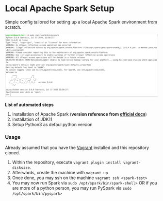 # Local Apache Spark Setup

Simple config tailored for setting up a local Apache Spark environment from scratch.

![pyspark sample](/images/pyspark.png)

**List of automated steps**
  1. Installation of Apache Spark (__version reference from [official docs](https://spark.apache.org/downloads.html)__)
  2. Installation of JDK11
  3. Setup Python3 as defaul python version


### Usage
Already assumed that you have the [Vagrant](https://www.vagrantup.com) installed and this repository cloned.
  1. Within the repository, execute `vagrant plugin install vagrant-disksize`.
  2. Afterwards, create the machine with `vagrant up`
  3. Once done, you may ssh on the machine `vagrant ssh <spark-test>`
  4. You may now run Spark via `sudo /opt/spark/bin/spark-shell>` OR if you are more of a python person, you may run PySpark via `sudo /opt/spark/bin/pyspark>`
